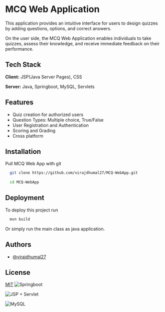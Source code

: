 
# MCQ Web Application

This application provides an intuitive interface for users to design quizzes by adding questions, options, and correct answers.

On the user side, the MCQ Web Application enables individuals to take quizzes, assess their knowledge, and receive immediate feedback on their performance.
## Tech Stack

**Client:** JSP(Java Server Pages), CSS

**Server:** Java, Springboot, MySQL, Servlets


## Features

- Quiz creation for authorized users
- Question Types: Multiple choice, True/False
- User Registration and Authentication
- Scoring and Grading
- Cross platform


## Installation

Pull MCQ Web App with git

```bash
  git clone https://github.com/virajdhumal27/MCQ-WebApp.git
  
  cd MCQ-WebApp
```
    
## Deployment

To deploy this project run

```bash
  mvn build
```

Or simply run the main class as java application.
## Authors

- [@virajdhumal27](https://github.com/virajdhumal27)


## License

[MIT](https://choosealicense.com/licenses/mit/)
![Springboot](https://www.inovex.de/wp-content/uploads/2021/04/training-spring-boot.png)

![JSP + Servlet](https://www.seekpng.com/png/detail/259-2595551_java-logo-transparent-47568-loadtve-jsp-servlet.png)

![MySQL](https://www.vectorlogo.zone/logos/mysql/mysql-ar21.png)